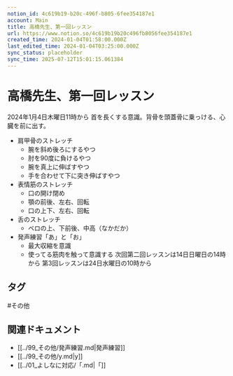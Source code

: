 ```yaml
---
notion_id: 4c619b19-b20c-496f-b805-6fee354187e1
account: Main
title: 高橋先生、第一回レッスン
url: https://www.notion.so/4c619b19b20c496fb8056fee354187e1
created_time: 2024-01-04T01:58:00.000Z
last_edited_time: 2024-01-04T03:25:00.000Z
sync_status: placeholder
sync_time: 2025-07-12T15:01:15.061384
---
```

# 高橋先生、第一回レッスン

2024年1月4日木曜日11時から
首を長くする意識。背骨を頭蓋骨に乗っける、心臓を前に出す。
- 肩甲骨のストレッチ
  - 腕を斜め後ろにするやつ
  - 肘を90度に負けるやつ
  - 腕を真上に伸ばすやつ
  - 手を合わせて下に突き伸ばすやつ
- 表情筋のストレッチ
  - 口の開け閉め
  - 顎の前後、左右、回転
  - 口の上下、左右、回転
- 舌のストレッチ
  - ベロの上、下前後、中高（なかだか）
- 発声練習「あ」と「お」
  -  最大収縮を意識
  - 使ってる筋肉を触って意識する
 次回第二回レッスンは14日日曜日の14時から
 第3回レッスンは24日水曜日の10時から

## タグ

#その他 

## 関連ドキュメント

- [[../99_その他/発声練習.md|発声練習]]
- [[../99_その他/y.md|y]]
- [[../01_よしなに対応/「.md|「]]

